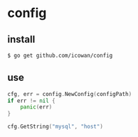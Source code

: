 # config

## install

```bash
$ go get github.com/icowan/config
```

## use

```go
cfg, err = config.NewConfig(configPath)
if err != nil {
    panic(err)
}

cfg.GetString("mysql", "host")
```
